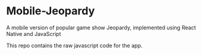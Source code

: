 # Mobile-Jeopardy
A mobile version of popular game show Jeopardy, implemented using React Native and JavaScript

This repo contains the raw javascript code for the app.
